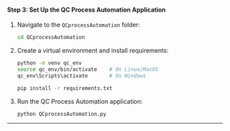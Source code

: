 #### **Step 3: Set Up the QC Process Automation Application**
1. Navigate to the `QCprocessAutomation` folder:  
   ```bash
   cd QCprocessAutomation
   ```
2. Create a virtual environment and install requirements:  
   ```bash
   python -m venv qc_env
   source qc_env/bin/activate    # On Linux/MacOS
   qc_env\Scripts\activate       # On Windows

   pip install -r requirements.txt
   ```
3. Run the QC Process Automation application:  
   ```bash
   python QCprocessAutomation.py
   ```

---